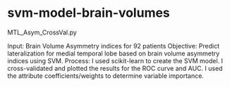 # svm-model-brain-volumes

MTL_Asym_CrossVal.py

Input: Brain Volume Asymmetry indices for 92 patients 
Objective: Predict lateralization for medial temporal lobe based on brain volume asymmetry indices using SVM.
Process: I used scikit-learn to create the SVM model. I cross-validated and plotted the results for the ROC curve and AUC. I used the attribute coefficients/weights to determine variable importance.
